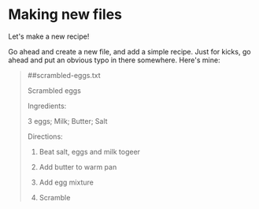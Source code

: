 # Making new files

Let's make a new recipe!

Go ahead and create a new file, and add a simple recipe. Just for kicks, go ahead and put an obvious typo in there somewhere. Here's mine:

> ##scrambled-eggs.txt
> 
> Scrambled eggs
> 
> Ingredients:
> 
> 3 eggs; Milk; Butter; Salt
> 
> Directions:
> 
> 1. Beat salt, eggs and milk togeer
> 
> 2. Add butter to warm pan
> 
> 3. Add egg mixture
> 
> 4. Scramble


